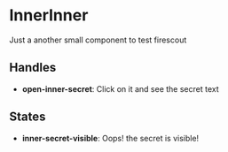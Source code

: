 <!-- firescout-collection -->

# InnerInner

Just a another small component to test firescout

## Handles

- **open-inner-secret**: Click on it and see the secret text

## States

- **inner-secret-visible**: Oops! the secret is visible!

